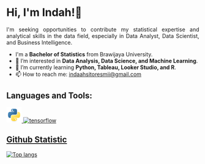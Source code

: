 # Hi, I'm Indah!👋

<p align="justify">
  I'm seeking opportunities to contribute my statistical expertise and analytical skills in the data field, especially in Data Analyst, Data Scientist, and Business Intelligence.
</p>

- I'm a **Bachelor of Statistics** from Brawijaya University.
- 🔭 I’m interested in **Data Analysis, Data Science, and Machine Learning**.
- 🌱 I’m currently learning **Python, Tableau, Looker Studio, and R**.
- 📫 How to reach me: indaahsitoresmii@gmail.com

## Languages and Tools:
<a href="https://www.python.org" target="_blank" rel="noreferrer"> <img src="https://raw.githubusercontent.com/devicons/devicon/master/icons/python/python-original.svg" alt="python" width="40" height="40"/> 
<a href="https://www.tensorflow.org" target="_blank" rel="noreferrer"> <img src="https://www.vectorlogo.zone/logos/tensorflow/tensorflow-icon.svg" alt="tensorflow" width="40" height="40"/>  

## Github Statistic
<img alt="Top langs" src="https://github-readme-stats.vercel.app/api/top-langs/?username=indahsh&layout=compact&langs_count=8&theme=tokyonight"/>


